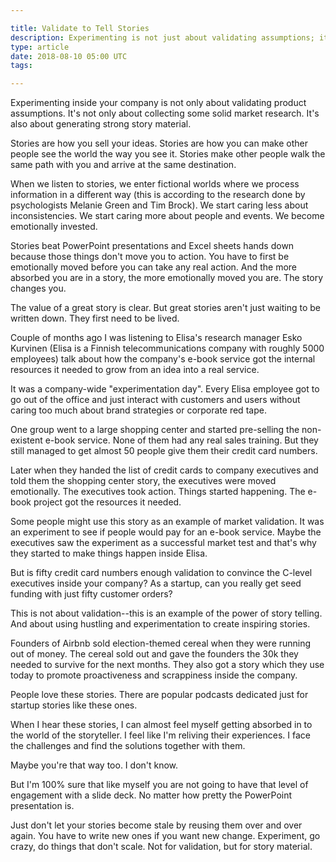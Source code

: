 ```yaml
---

title: Validate to Tell Stories
description: Experimenting is not just about validating assumptions; it's also about gathering story material
type: article
date: 2018-08-10 05:00 UTC
tags:

---
```


Experimenting inside your company is not only about validating product assumptions. It's not only about collecting some solid market research. It's also about generating strong story material.

Stories are how you sell your ideas. Stories are how you can make other people see the world the way you see it. Stories make other people walk the same path with you and arrive at the same destination.

When we listen to stories, we enter fictional worlds where we process information in a different way (this is according to the research done by psychologists Melanie Green and Tim Brock). We start caring less about inconsistencies. We start caring more about people and events. We become emotionally invested.

Stories beat PowerPoint presentations and Excel sheets hands down because those things don't move you to action. You have to first be emotionally moved before you can take any real action. And the more absorbed you are in a story, the more emotionally moved you are. The story changes you.

The value of a great story is clear. But great stories aren't just waiting to be written down. They first need to be lived.

Couple of months ago I was listening to Elisa's research manager Esko Kurvinen (Elisa is a Finnish telecommunications company with roughly 5000 employees) talk about how the company's e-book service got the internal resources it needed to grow from an idea into a real service.

It was a company-wide "experimentation day". Every Elisa employee got to go out of the office and just interact with customers and users without caring too much about brand strategies or corporate red tape.

One group went to a large shopping center and started pre-selling the non-existent e-book service. None of them had any real sales training. But they still managed to get almost 50 people give them their credit card numbers.

Later when they handed the list of credit cards to company executives and told them the shopping center story, the executives were moved emotionally. The executives took action. Things started happening. The e-book project got the resources it needed.

Some people might use this story as an example of market validation. It was an experiment to see if people would pay for an e-book service. Maybe the executives saw the experiment as a successful market test and that's why they started to make things happen inside Elisa.

But is fifty credit card numbers enough validation to convince the C-level executives inside your company? As a startup, can you really get seed funding with just fifty customer orders?

This is not about validation--this is an example of the power of story telling. And about using hustling and experimentation to create inspiring stories.

Founders of Airbnb sold election-themed cereal when they were running out of money. The cereal sold out and gave the founders the 30k they needed to survive for the next months. They also got a story which they use today to promote proactiveness and scrappiness inside the company.

People love these stories. There are popular podcasts dedicated just for startup stories like these ones.

When I hear these stories, I can almost feel myself getting absorbed in to the world of the storyteller. I feel like I'm reliving their experiences. I face the challenges and find the solutions together with them.

Maybe you're that way too. I don't know.

But I'm 100% sure that like myself you are not going to have that level of engagement with a slide deck. No matter how pretty the PowerPoint presentation is.

Just don't let your stories become stale by reusing them over and over again. You have to write new ones if you want new change. Experiment, go crazy, do things that don't scale. Not for validation, but for story material.

